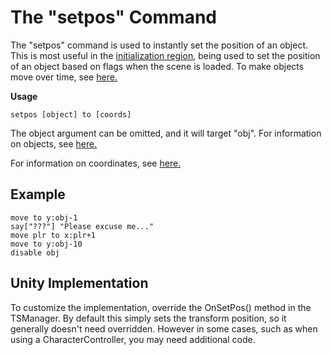 # The "setpos" Command

The "setpos" command is used to instantly set the position of an object. This is most useful in the [initialization region](regions.md), being used to set the position of an object based on flags when the scene is loaded. To make objects move over time, see [here.](move.md)

**Usage**

    setpos [object] to [coords]

The object argument can be omitted, and it will target "obj". For information on objects, see [here.](objects.md)

For information on coordinates, see [here.](objectcoords.md)

## Example

    move to y:obj-1
    say["???"] "Please excuse me..."
    move plr to x:plr+1
    move to y:obj-10
    disable obj

## Unity Implementation

To customize the implementation, override the OnSetPos() method in the TSManager. By default this simply sets the transform position, so it generally doesn't need overridden. However in some cases, such as when using a CharacterController, you may need additional code.